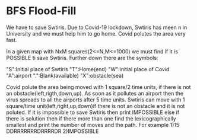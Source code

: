 # BFS Flood-Fill

We have to save Swtiris. Due to Covid-19 lockdown, Swtiris has meen n in University and we must help him to go home. Covid polutes the area very fast.

In a given map with NxM squares(2<=N,M<=1000) we must find if it is POSSIBLE ti save Swtiris.
Further down there are the symbols:

"S":Initial place of Swtiris
"T":Home(end)
"W":initial place of Covid
"A":airport
".":Blank(available)
"X":obstacle(sea)

Covid polute the area being moved with 1 square/2 time units, if there is not an obstacle(left,rigth,down,up). As soon as it pollutes an airport then the virus spreads to all the airports after 5 time units. Swtiris can move with 1 square/time unit(left,right,up,down)if there is not an obstacle and it is not poluted. If it is impossible to save Swtiris then print IMPOSSIBLE else if there is solution then if there more than one find the lexicographically smallest and print the number of moves and the path. For example
1)15
  DDRRRRRRRDRRRRDR
2)IMPOSSIBLE
